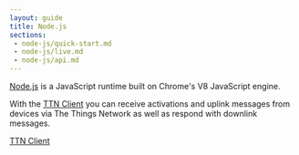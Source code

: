 ```yaml
---
layout: guide
title: Node.js
sections:
 - node-js/quick-start.md
 - node-js/live.md
 - node-js/api.md
---
```


[Node.js](https://nodejs.org/) is a JavaScript runtime built on Chrome's V8 JavaScript engine.

With the [TTN Client](https://www.npmjs.com/package/ttn) you can receive activations and uplink messages from devices via The Things Network as well as respond with downlink messages.

<a href="http://flows.nodered.org/node/node-red-contrib-ttn" target="_blank" class="btn btn-primary">TTN Client</a>